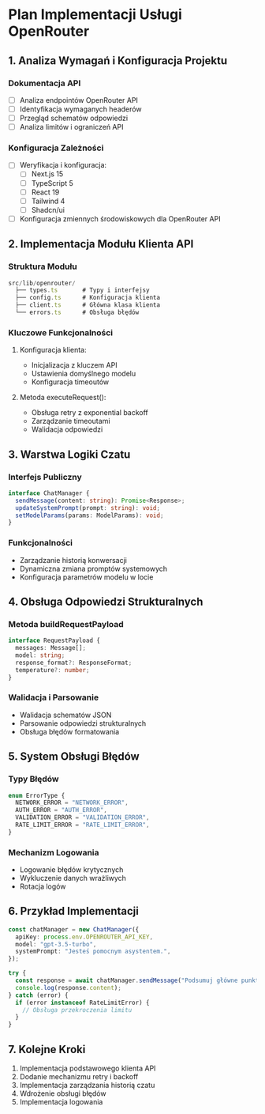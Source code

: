 # Plan Implementacji Usługi OpenRouter

## 1. Analiza Wymagań i Konfiguracja Projektu

### Dokumentacja API

- [ ] Analiza endpointów OpenRouter API
- [ ] Identyfikacja wymaganych headerów
- [ ] Przegląd schematów odpowiedzi
- [ ] Analiza limitów i ograniczeń API

### Konfiguracja Zależności

- [ ] Weryfikacja i konfiguracja:
  - [ ] Next.js 15
  - [ ] TypeScript 5
  - [ ] React 19
  - [ ] Tailwind 4
  - [ ] Shadcn/ui
- [ ] Konfiguracja zmiennych środowiskowych dla OpenRouter API

## 2. Implementacja Modułu Klienta API

### Struktura Modułu

```typescript
src/lib/openrouter/
  ├── types.ts       # Typy i interfejsy
  ├── config.ts      # Konfiguracja klienta
  ├── client.ts      # Główna klasa klienta
  └── errors.ts      # Obsługa błędów
```

### Kluczowe Funkcjonalności

1. Konfiguracja klienta:

   - Inicjalizacja z kluczem API
   - Ustawienia domyślnego modelu
   - Konfiguracja timeoutów

2. Metoda executeRequest():
   - Obsługa retry z exponential backoff
   - Zarządzanie timeoutami
   - Walidacja odpowiedzi

## 3. Warstwa Logiki Czatu

### Interfejs Publiczny

```typescript
interface ChatManager {
  sendMessage(content: string): Promise<Response>;
  updateSystemPrompt(prompt: string): void;
  setModelParams(params: ModelParams): void;
}
```

### Funkcjonalności

- Zarządzanie historią konwersacji
- Dynamiczna zmiana promptów systemowych
- Konfiguracja parametrów modelu w locie

## 4. Obsługa Odpowiedzi Strukturalnych

### Metoda buildRequestPayload

```typescript
interface RequestPayload {
  messages: Message[];
  model: string;
  response_format?: ResponseFormat;
  temperature?: number;
}
```

### Walidacja i Parsowanie

- Walidacja schematów JSON
- Parsowanie odpowiedzi strukturalnych
- Obsługa błędów formatowania

## 5. System Obsługi Błędów

### Typy Błędów

```typescript
enum ErrorType {
  NETWORK_ERROR = "NETWORK_ERROR",
  AUTH_ERROR = "AUTH_ERROR",
  VALIDATION_ERROR = "VALIDATION_ERROR",
  RATE_LIMIT_ERROR = "RATE_LIMIT_ERROR",
}
```

### Mechanizm Logowania

- Logowanie błędów krytycznych
- Wykluczenie danych wrażliwych
- Rotacja logów

## 6. Przykład Implementacji

```typescript
const chatManager = new ChatManager({
  apiKey: process.env.OPENROUTER_API_KEY,
  model: "gpt-3.5-turbo",
  systemPrompt: "Jesteś pomocnym asystentem.",
});

try {
  const response = await chatManager.sendMessage("Podsumuj główne punkty.");
  console.log(response.content);
} catch (error) {
  if (error instanceof RateLimitError) {
    // Obsługa przekroczenia limitu
  }
}
```

## 7. Kolejne Kroki

1. Implementacja podstawowego klienta API
2. Dodanie mechanizmu retry i backoff
3. Implementacja zarządzania historią czatu
4. Wdrożenie obsługi błędów
5. Implementacja logowania
